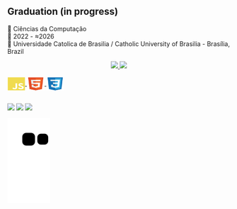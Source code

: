 ## Graduation (in progress)
📖 Ciências da Computação <br>
📆 2022 - ≈2026<br>
📍 Universidade Catolica de Brasilia / Catholic University of Brasilia - Brasília, Brazil
<div align="center">
  <a href="https://github.com/gkalebe">
  <img height="180em" src="https://github-readme-stats.vercel.app/api?username=gkalebe&show_icons=true&theme=dracula&include_all_commits=true&count_private=true"/>
  <img height="180em" src="https://github-readme-stats.vercel.app/api/top-langs/?username=gkalebe&layout=compact&langs_count=7&theme=dracula"/>
</div>
<div style="display: inline_block"><br>
  <img align="center" alt="Gabriel JS" height="30" width="40" src="https://raw.githubusercontent.com/devicons/devicon/master/icons/javascript/javascript-plain.svg">
  <img align="center" alt="gkalebe-HTML" height="30" width="40" src="https://raw.githubusercontent.com/devicons/devicon/master/icons/html5/html5-original.svg">
  <img align="center" alt="Gkalebe-CSS" height="30" width="40" src="https://raw.githubusercontent.com/devicons/devicon/master/icons/css3/css3-original.svg">
</div>
  
  
 ##
<div> 
  
  <a href="https://instagram.com/_.gkalebe" target="_blank"><img src="https://img.shields.io/badge/-Instagram-%23E4405F?style=for-the-badge&logo=instagram&logoColor=white" target="_blank"></a>
 <a href="https://discord.gg/VzH746q7Dd" target="_blank"><img src="https://img.shields.io/badge/Discord-7289DA?style=for-the-badge&logo=discord&logoColor=white" target="_blank"></a> 
  <a href="https://www.linkedin.com/in/gabriel-kalebe/" target="_blank"><img src="https://img.shields.io/badge/-LinkedIn-%230077B5?style=for-the-badge&logo=linkedin&logoColor=white" target="_blank"></a> 
 
  ![Snake animation](https://github.com/rafaballerini/rafaballerini/blob/output/github-contribution-grid-snake.svg)
 
</div>

